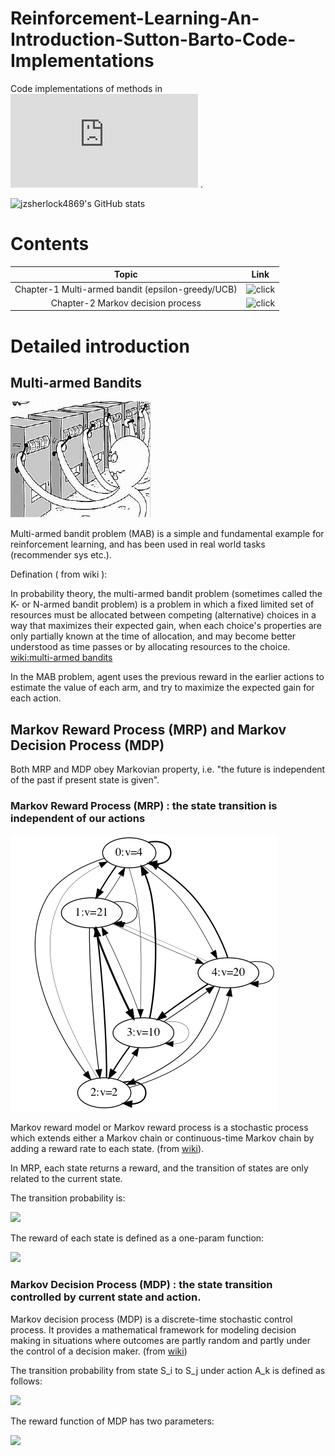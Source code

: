#  Reinforcement-Learning-An-Introduction-Sutton-Barto-Code-Implementations 
Code implementations of methods in ![Reinforcement Learning: An Introduction](https://web.stanford.edu/class/psych209/Readings/SuttonBartoIPRLBook2ndEd.pdf) .

![jzsherlock4869's GitHub stats](https://github-readme-stats.vercel.app/api?username=jzsherlock4869&show_icons=true&theme=radical)

# Contents 

| Topic |  Link  |
|  :----:  | :----: |
| Chapter-1 Multi-armed bandit (epsilon-greedy/UCB) | ![click](./multi_armed_bandit) |
| Chapter-2 Markov decision process  | ![click](./markov_decision_process) |

# Detailed introduction

## Multi-armed Bandits

![multi-armed bandit](./multi_armed_bandit/result_pics/mab_comic.png)

Multi-armed bandit problem (MAB) is a simple and fundamental example for reinforcement learning, and has been used in real world tasks (recommender sys etc.).

Defination ( from wiki ):

In probability theory, the multi-armed bandit problem (sometimes called the K- or N-armed bandit problem) is a problem in which a fixed limited set of resources must be allocated between competing (alternative) choices in a way that maximizes their expected gain, when each choice's properties are only partially known at the time of allocation, and may become better understood as time passes or by allocating resources to the choice. [wiki:multi-armed bandits](https://en.wikipedia.org/wiki/Multi-armed_bandit)

In the MAB problem, agent uses the previous reward in the earlier actions to estimate the value of each arm, and try to maximize the expected gain for each action.


## Markov Reward Process (MRP) and Markov Decision Process (MDP)


Both MRP and MDP obey Markovian property, i.e. "the future is independent of the past if present state is given".

### Markov Reward Process (MRP) : the state transition is independent of our actions

![mrp_example](./markov_decision_process/trans.png)

Markov reward model or Markov reward process is a stochastic process which extends either a Markov chain or continuous-time Markov chain by adding a reward rate to each state. (from [wiki](https://en.wikipedia.org/wiki/Markov_reward_model)).

 In MRP, each state returns a reward, and the transition of states are only related to the current state.

The transition probability is:

<img src="http://latex.codecogs.com/gif.latex?P(s_{t+1} = S_j | s_t = S_i) ">

The reward of each state is defined as a one-param function:

<img src="http://latex.codecogs.com/gif.latex?R(s_t = S_i) = E[r_t | s_t = S_i]">

###  Markov Decision Process (MDP) : the state transition controlled by current state and action.

Markov decision process (MDP) is a discrete-time stochastic control process. It provides a mathematical framework for modeling decision making in situations where outcomes are partly random and partly under the control of a decision maker. (from [wiki](https://en.wikipedia.org/wiki/Markov_decision_process))

The transition probability from state S_i to S_j under action A_k is defined as follows:

<img src="http://latex.codecogs.com/gif.latex?P(s_{t+1} = S_j | s_t = S_i, a_t = A_k) ">

The reward function of MDP has two parameters:

<img src="http://latex.codecogs.com/gif.latex?R(s_t = S_i, a = A_k) = E[r_{t+1} | s_t = S_i,   a = A_k]">
